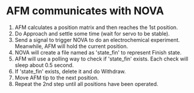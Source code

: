 # AFM communicates with NOVA
1. AFM calculates a position matrix and then reaches the 1st position.
2. Do Approach and settle some time (wait for servo to be stable).
3. Send a signal to trigger NOVA to do an electrochemical experiment. Meanwhile, AFM will hold the current position.
4. NOVA will create a file named as 'state_fin' to represent Finish state.
5. AFM will use a polling way to check if 'state_fin' exists. Each check will sleep about 0.5 second.
6. If 'state_fin' exists, delete it and do Withdraw.
7. Move AFM tip to the next position.
8. Repeat the 2nd step until all positions have been operated.
